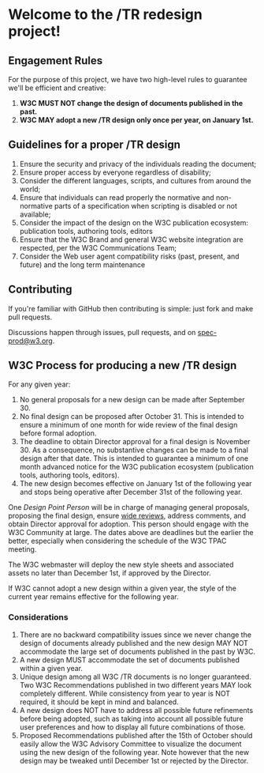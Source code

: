 # Welcome to the /TR redesign project!

## Engagement Rules

For the purpose of this project, we have two high-level rules to guarantee we'll be efficient and creative:

1. **W3C MUST NOT change the design of documents published in the past.**
2. **W3C MAY adopt a new /TR design only once per year, on January 1st.**

## Guidelines for a proper /TR design

1. Ensure the security and privacy of the individuals reading the document;
2. Ensure proper access by everyone regardless of disability;
3. Consider the different languages, scripts, and cultures from around the world;
4. Ensure that individuals can read properly the normative and non-normative parts of a specification when scripting is disabled or not available;
5. Consider the impact of the design on the W3C publication ecosystem: publication tools, authoring tools, editors
6. Ensure that the W3C Brand and general W3C website integration are respected, per the W3C Communications Team;
7. Consider the Web user agent compatibility risks (past, present, and future) and the long term maintenance

## Contributing

If you're familiar with GitHub then contributing is simple: just fork and make pull requests.

Discussions happen through issues, pull requests, and on spec-prod@w3.org.

## W3C Process for producing a new /TR design

For any given year:

1. No general proposals for a new design can be made after September 30.
2. No final design can be proposed after October 31. This is intended to ensure a minimum of one month for wide review of the final design before formal adoption.
3. The deadline to obtain Director approval for a final design is November 30. As a consequence, no substantive changes can be made to a final design after that date. This is intended to guarantee a minimum of one month advanced notice for the W3C publication ecosystem (publication tools, authoring tools, editors).
4. The new design becomes effective on January 1st of the following year and stops being operative after December 31st of the following year.

One _Design Point Person_ will be in charge of managing general proposals, proposing the final design, ensure [wide reviews](http://www.w3.org/2014/Process-20140801/#wide-review), address comments, and obtain Director approval for adoption. This person should engage with the W3C Community at large. The dates above are deadlines but the earlier the better, especially when considering the schedule of the W3C TPAC meeting.

The W3C webmaster will deploy the new style sheets and associated assets no later than December 1st, if approved by the Director.

If W3C cannot adopt a new design within a given year, the style of the current year remains effective for the following year.

### Considerations

1. There are no backward compatibility issues since we never change the design of documents already published and the new design MAY NOT accommodate the large set of documents published in the past by W3C.
2. A new design MUST accommodate the set of documents published within a given year.
3. Unique design among all W3C /TR documents is no longer guaranteed. Two W3C Recommendations published in two different years MAY look completely different. While consistency from year to year is NOT required, it should be kept in mind and balanced.
4. A new design does NOT have to address all possible future refinements before being adopted, such as taking into account all possible future user preferences and how to display all future combinations of those.
5. Proposed Recommendations published after the 15th of October should easily allow the W3C Advisory Committee to visualize the document using the new design of the following year. Note however that the new design may be tweaked until December 1st or rejected by the Director.

